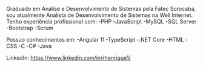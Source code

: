 Graduado em Análise e Desenvolvimento de Sistemas pela Fatec Sorocaba, sou atualmente Analista de Desenvolvimento de Sistemas na Well Internet.
Tenho experiência profissional com:
-PHP 
-JavaScript
-MySQL 
-SQL Server
-Bootstrap
-Scrum

Possuo conhecimentos em:
-Angular 11
-TypeScript
-.NET Core 
-HTML
-CSS
-C
-C# 
-Java

LinkedIn: https://www.linkedin.com/in/rhenrique1/
